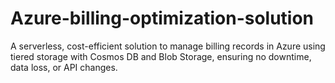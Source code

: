 # Azure-billing-optimization-solution
A serverless, cost-efficient solution to manage billing records in Azure using tiered storage with Cosmos DB and Blob Storage, ensuring no downtime, data loss, or API changes.
